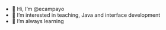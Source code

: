 - 👋 Hi, I’m @ecampayo
- 👀 I’m interested in teaching, Java and interface development
- 🌱 I’m always learning 

<!---
ecampayo/ecampayo is a ✨ special ✨ repository because its `README.md` (this file) appears on your GitHub profile.
You can click the Preview link to take a look at your changes.
--->
